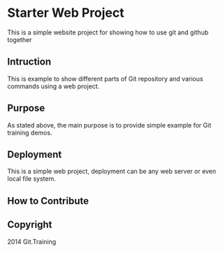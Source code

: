 # Starter Web Project
This is a simple website project for showing how to use git 
and github together

## Intruction
This is example to show different parts of Git repository 
and various commands using a web project.

## Purpose

As stated above, the main purpose is to provide simple example
for Git training demos. 

## Deployment

This is a simple web project, deployment can be any web server or 
even local file system. 

## How to Contribute 

## Copyright

2014 Git.Training